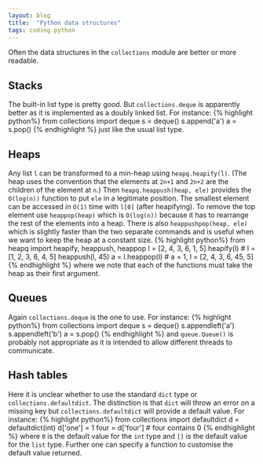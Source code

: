 ```yaml
---
layout: blog
title:  "Python data structures"
tags: coding python
---
```


Often the data structures in the `collections` module are better or more readable.

## Stacks

The built-in list type is pretty good.
But `collections.deque` is apparently better as it is implemented as a doubly linked list.
For instance:
{% highlight python%}
from collections import deque
s = deque()
s.append('a')
a = s.pop()
{% endhighlight %}
just like the usual list type.

## Heaps

Any list `l` can be transformed to a min-heap using `heapq.heapify(l)`.
(The heap uses the convention that the elements at `2n+1` and `2n+2` are the children of the element at `n`.)
Then `heapq.heappush(heap, ele)` provides the `O(log(n))` function to put `ele` in a legitimate position.
The smallest element can be accessed in `O(1)` time with `l[0]` (after heapifying).
To remove the top element use `heappop(heap)` which is `O(log(n))` because it has to rearrange the rest of the elements into a heap.
There is also `heappushpop(heap, ele)` which is slightly faster than the two separate commands and is useful when we want to keep the heap at a constant size.
{% highlight python%}
from heapq import heapify, heappush, heappop
l = [2, 4, 3, 6, 1, 5]
heapify(l) # l = [1, 2, 3, 6, 4, 5]
heappush(l, 45)
a = l.heappop(l) # a = 	1, l = [2, 4, 3, 6, 45, 5] 
{% endhighlight %}
where we note that each of the functions must take the heap as their first argument.

## Queues

Again `collections.deque` is the one to use.
For instance:
{% highlight python%}
from collections import deque
s = deque()
s.appendleft('a')
s.appendleft('b')
a = s.pop()
{% endhighlight %}
and `queue.Queue()` is probably not appropriate as it is intended to allow different threads to communicate.

## Hash tables

Here it is unclear whether to use the standard `dict` type or `collections.defaultdict`.
The distinction is that `dict` will throw an error on a missing key but `collections.defaultdict` will provide a default value.
For instance:
{% highlight python%}
from collections import defaultdict
d = defaultdict(int)
d['one'] = 1
four = d['four'] # four contains 0
{% endhighlight %}
where `0` is the default value for the `int` type and `[]` is the default value for the `list` type.
Further one can specify a function to customise the default value returned.